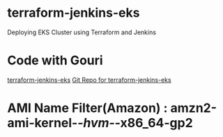 # terraform-jenkins-eks
Deploying EKS Cluster using Terraform and Jenkins
# Code with Gouri
[terraform-jenkins-eks](https://www.youtube.com/watch?v=wY8VFIAz_Og)
[Git Repo for terraform-jenkins-eks](https://github.com/gauri17-pro/terraform-jenkins-eks)
# AMI Name Filter(Amazon) : amzn2-ami-kernel-*-hvm-*-x86_64-gp2

